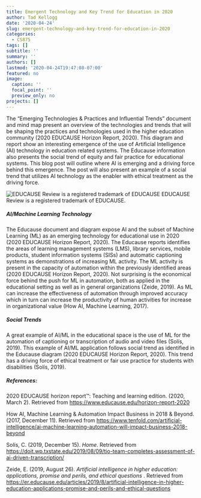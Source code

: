 ```yaml
---
title: Emergent Technology and Key Trend for Education in 2020
author: Tad Kellogg
date: '2020-04-24'
slug: emergent-technology-and-key-trend-for-education-in-2020
categories:
  - CS875
tags: []
subtitle: ''
summary: ''
authors: []
lastmod: '2020-04-24T19:47:08-07:00'
featured: no
image:
  caption: ''
  focal_point: ''
  preview_only: no
projects: []
---
```

The “Emerging Technologies & Practices and Influential Trends” document and mind map present an overview of the technologies and trends that will be shaping the practices and technologies used in the higher education community (2020 EDUCAUSE Horizon Report, 2020). This diagram and report show an interesting emergence of the use of Artificial Intelligence (AI)  technology in education related systems. The Educause information also presents the social trend of equity and fair practice for educational systems. This blog post will outline where AI is emerging and a driving force behind this emergence. The post will also present an example of a social trend that utilizes AI technology as the enabler with ethical treatment as the driving force.
  
![EDUCAUSE Review is a registered trademark of EDUCAUSE](/post/2020-04-24-emergent-technology-and-key-trend-for-education-in-2020_files/HorizonR2020infographic3.jpg)
EDUCAUSE Review is a registered trademark of EDUCAUSE.

##### AI/Machine Learning Technology

The Educause document and diagram expose AI and the subset of Machine Learning (ML) as an emerging technology for educational use in 2020 (2020 EDUCAUSE Horizon Report, 2020).  The Educause reports identifies the areas of learning management systems (LMS), library services, mobile products, student information systems (SISs) and automatic captioning systems as demonstrations of increasing ML activity. The ML activity is present in the capacity of automation within the previously identified areas (2020 EDUCAUSE Horizon Report, 2020).  Not surprising is the economical force behind the push for ML in automation, both as applied in the educational setting as well as in general organizations (Zeide, 2019). As ML can increase the effectiveness of automation through improved accuracy which in turn can increase the productivity of human activities for increase in organizational value (How AI, Machine Learning, 2017).

##### Social Trends
A great example of AI/ML in the educational space is the use of ML for the automation of captioning or transcription of audio and video files (Solís, 2019). This example of AI/ML application follows social trend as identified in the Educause diagram (2020 EDUCAUSE Horizon Report, 2020). This trend has a driving force of ethical treatment or fair use practice for students with disabilities (Solís, 2019).

##### References:

2020 EDUCAUSE horizon report™: Teaching and learning edition. (2020, March 2). Retrieved from https://www.educause.edu/horizon-report-2020

How AI, Machine Learning & Automation Impact Business in 2018 & Beyond. (2017, December 11). Retrieved from https://www.tenfold.com/artificial-intelligence/ai-machine-learning-automation-will-impact-business-2018-beyond

Solís, C. (2019, December 15). <i>Home</i>. Retrieved from https://doit.wp.txstate.edu/2019/08/09/tio-team-completes-assessment-of-ai-driven-transcription/

Zeide, E. (2019, August 26). <i>Artificial intelligence in higher education: applications, promise and perils, and ethical questions </i>. Retrieved from https://er.educause.edu/articles/2019/8/artificial-intelligence-in-higher-education-applications-promise-and-perils-and-ethical-questions